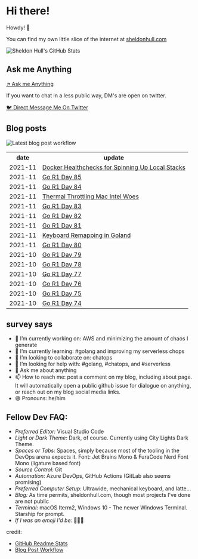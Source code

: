# Hi there! 

Howdy! 👋 

You can find my own little slice of the internet at [sheldonhull.com](https://www.sheldonhull.com)

![Sheldon Hull's GitHub Stats](https://github-readme-stats.vercel.app/api?username=sheldonhull&theme=tokyonight&count_private=true&show_icons=true)

## Ask me Anything

[↗ Ask me Anything](https://github.com/sheldonhull/sheldonhull.hugo/discussions/new?category=ama)

If you want to chat in a less public way, DM's are open on twitter. 

[🐦 Direct Message Me On Twitter](https://twitter.com/messages/compose?recipient_id=247477081&text=connecting%20from%20your%20site...)

## Blog posts

![Latest blog post workflow](https://github.com/sheldonhull/sheldonhull/workflows/Latest%20blog%20post%20workflow/badge.svg)
<table style="width:100%">
  <tr>
    <th>date</th>
    <th>update</th>
  </tr>
<!-- BLOG-POST-LIST:START -->
<tr><td>2021-11</td><td><a href="https://www.sheldonhull.com/docker-healthchecks-for-spinning-up-local-stacks/">Docker Healthchecks for Spinning Up Local Stacks</a></td></tr>
<tr><td>2021-11</td><td><a href="https://www.sheldonhull.com/go-r1-day-85/">Go R1 Day 85</a></td></tr>
<tr><td>2021-11</td><td><a href="https://www.sheldonhull.com/go-r1-day-84/">Go R1 Day 84</a></td></tr>
<tr><td>2021-11</td><td><a href="https://www.sheldonhull.com/thermal-throttling-mac-intel-woes/">Thermal Throttling Mac Intel Woes</a></td></tr>
<tr><td>2021-11</td><td><a href="https://www.sheldonhull.com/go-r1-day-83/">Go R1 Day 83</a></td></tr>
<tr><td>2021-11</td><td><a href="https://www.sheldonhull.com/go-r1-day-82/">Go R1 Day 82</a></td></tr>
<tr><td>2021-11</td><td><a href="https://www.sheldonhull.com/go-r1-day-81/">Go R1 Day 81</a></td></tr>
<tr><td>2021-11</td><td><a href="https://www.sheldonhull.com/keyboard-remapping-in-goland/">Keyboard Remapping in Goland</a></td></tr>
<tr><td>2021-11</td><td><a href="https://www.sheldonhull.com/go-r1-day-80/">Go R1 Day 80</a></td></tr>
<tr><td>2021-10</td><td><a href="https://www.sheldonhull.com/go-r1-day-79/">Go R1 Day 79</a></td></tr>
<tr><td>2021-10</td><td><a href="https://www.sheldonhull.com/go-r1-day-78/">Go R1 Day 78</a></td></tr>
<tr><td>2021-10</td><td><a href="https://www.sheldonhull.com/go-r1-day-77/">Go R1 Day 77</a></td></tr>
<tr><td>2021-10</td><td><a href="https://www.sheldonhull.com/go-r1-day-76/">Go R1 Day 76</a></td></tr>
<tr><td>2021-10</td><td><a href="https://www.sheldonhull.com/go-r1-day-75/">Go R1 Day 75</a></td></tr>
<tr><td>2021-10</td><td><a href="https://www.sheldonhull.com/go-r1-day-74/">Go R1 Day 74</a></td></tr>

<!-- BLOG-POST-LIST:END -->
</table>

## survey says 

- 🔭  I’m currently working on: AWS and minimizing the amount of chaos I generate
- 🌱  I’m currently learning: #golang and improving my serverless chops
- 👯  I’m looking to collaborate on: chatops
- 🤔  I’m looking for help with: #golang, #chatops, and #serverless
- 💬  Ask me about anything
- 📫  How to reach me: post a comment on my blog, including about page. It will automatically open a public github issue for dialogue on anything, or reach out on my blog social media links.
- 😄  Pronouns: he/him


## Fellow Dev FAQ:

- _Preferred Editor:_ Visual Studio Code
- _Light or Dark Theme:_ Dark, of course. Currently using City Lights Dark Theme.
- _Spaces or Tabs:_ Spaces, simply because most of the tooling in the DevOps arena expects it. Font: Jet Brains Mono & FuraCode Nerd Font Mono (ligature based font)
- _Source Control:_ Git
- _Automation:_ Azure DevOps, GitHub Actions (GitLab also seems promising)
- _Preferred Computer Setup:_ Ultrawide, mechanical keyboard, and latte...
- _Blog:_ As time permits, sheldonhull.com, though most projects I've done are not public 
- _Terminal:_ macOS Iterm2, Windows 10 - The newer Windows Terminal. Starship for prompt.
- _If I was an emoji I'd be:_ 🌮🌮🌮


credit:
* [GitHub Readme Stats](https://github.com/anuraghazra/github-readme-stats)
* [Blog Post Workflow](https://github.com/gautamkrishnar/blog-post-workflow)
